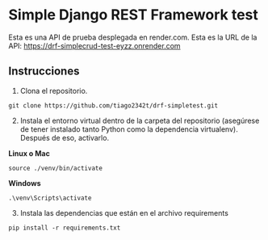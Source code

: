 # Simple Django REST Framework test
Esta es una API de prueba desplegada en render.com. Esta es la URL de la API: https://drf-simplecrud-test-eyzz.onrender.com

## Instrucciones

1. Clona el repositorio.
```
git clone https://github.com/tiago2342t/drf-simpletest.git
```


2. Instala el entorno virtual dentro de la carpeta del repositorio (asegúrese de tener instalado tanto Python como la dependencia virtualenv). Después de eso, activarlo.

__Linux o Mac__
```
source ./venv/bin/activate 

```

__Windows__
```
.\venv\Scripts\activate
```


3. Instala las dependencias que están en el archivo requirements
```
pip install -r requirements.txt
```
